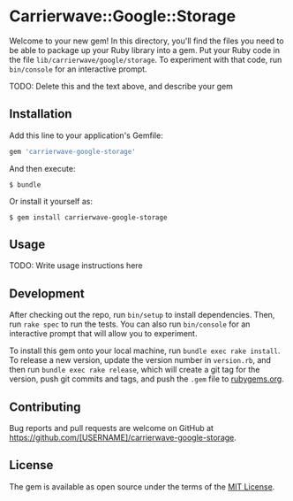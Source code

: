 # Carrierwave::Google::Storage

Welcome to your new gem! In this directory, you'll find the files you need to be able to package up your Ruby library into a gem. Put your Ruby code in the file `lib/carrierwave/google/storage`. To experiment with that code, run `bin/console` for an interactive prompt.

TODO: Delete this and the text above, and describe your gem

## Installation

Add this line to your application's Gemfile:

```ruby
gem 'carrierwave-google-storage'
```

And then execute:

    $ bundle

Or install it yourself as:

    $ gem install carrierwave-google-storage

## Usage

TODO: Write usage instructions here

## Development

After checking out the repo, run `bin/setup` to install dependencies. Then, run `rake spec` to run the tests. You can also run `bin/console` for an interactive prompt that will allow you to experiment.

To install this gem onto your local machine, run `bundle exec rake install`. To release a new version, update the version number in `version.rb`, and then run `bundle exec rake release`, which will create a git tag for the version, push git commits and tags, and push the `.gem` file to [rubygems.org](https://rubygems.org).

## Contributing

Bug reports and pull requests are welcome on GitHub at https://github.com/[USERNAME]/carrierwave-google-storage.


## License

The gem is available as open source under the terms of the [MIT License](http://opensource.org/licenses/MIT).


